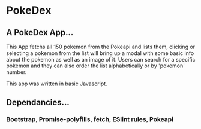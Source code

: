 # PokeDex
 ## A PokeDex App...
 
  This App fetchs all 150 pokemon from the Pokeapi and lists them, clicking or selecting a pokemon from the list
  will bring up a modal with some basic info about the pokemon as well as an image of it. Users can search for a specific pokemon and they can also order the list alphabetically or by 'pokemon' number.

  This app was written in basic Javascript.

  ## Dependancies...
  ### Bootstrap, Promise-polyfills, fetch, ESlint rules, Pokeapi

  
  

